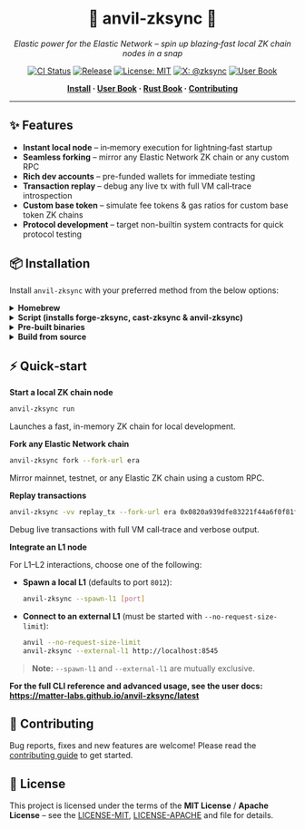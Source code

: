 <div align="center">

# 🚀 anvil‑zksync 🚀

*Elastic power for the Elastic Network – spin up blazing‑fast local ZK chain nodes in a snap*

[![CI Status](https://github.com/matter-labs/anvil-zksync/actions/workflows/checks.yaml/badge.svg)](https://github.com/matter-labs/anvil-zksync/actions/workflows/checks.yaml)
[![Release](https://img.shields.io/github/v/release/matter-labs/anvil-zksync?label=version)](https://github.com/matter-labs/anvil-zksync/releases/latest)
[![License: MIT](https://img.shields.io/badge/License-MIT-green.svg)](LICENSE)
[![X: @zksync](https://img.shields.io/badge/follow-@zksync-1DA1F2?logo=x)](https://x.com/zksync)
[![User Book](https://img.shields.io/badge/docs-user%20book-brightgreen)](https://matter-labs.github.io/anvil-zksync/latest/)

</div>

<p align="center">
  <b>
    <a href="https://matter-labs.github.io/anvil-zksync/latest/intro/installation.html">Install</a> ·
    <a href="https://matter-labs.github.io/anvil-zksync/latest/">User Book</a> ·
    <a href="https://matter-labs.github.io/anvil-zksync/latest/rustdoc/anvil_zksync/index.html">Rust Book</a> ·
    <a href="./.github/CONTRIBUTING.md">Contributing</a>
  </b>
</p>

---

## ✨ Features

- **Instant local node** – in‑memory execution for lightning‑fast startup
- **Seamless forking** – mirror any Elastic Network ZK chain or any custom RPC
- **Rich dev accounts** – pre-funded wallets for immediate testing
- **Transaction replay** – debug any live tx with full VM call‑trace introspection
- **Custom base token** – simulate fee tokens & gas ratios for custom base token ZK chains
- **Protocol development** – target non-builtin system contracts for quick protocol testing

## 📦 Installation

Install `anvil-zksync` with your preferred method from the below options:

<details>
<summary><strong>Homebrew</strong></summary>

```bash
brew tap matter-labs/anvil-zksync https://github.com/matter-labs/anvil-zksync.git
brew install anvil-zksync
```

</details>

<details>
<summary><strong>Script (installs forge-zksync, cast-zksync & anvil‑zksync)</strong></summary>

```bash
curl -L https://raw.githubusercontent.com/matter-labs/foundry-zksync/main/install-foundry-zksync | bash
```

</details>

<details>
<summary><strong>Pre‑built binaries</strong></summary>

```bash
# download and unpack the latest release
tar -xzf anvil-zksync_x.y.z_<platform>.tar.gz -C /usr/local/bin
chmod +x /usr/local/bin/anvil-zksync
```

</details>

<details>
<summary><strong>Build from source</strong></summary>

```bash
# clone and build from source
git clone git@github.com:matter-labs/anvil-zksync.git
cd anvil-zksync
cargo build --release
```

</details>

## ⚡️ Quick‑start

**Start a local ZK chain node**

```bash
anvil-zksync run
```

Launches a fast, in-memory ZK chain for local development.

**Fork any Elastic Network chain**

```bash
anvil-zksync fork --fork-url era
```

Mirror mainnet, testnet, or any Elastic ZK chain using a custom RPC.

**Replay transactions**

```bash
anvil-zksync -vv replay_tx --fork-url era 0x0820a939dfe83221f44a6f0f81f8059ec8a7a4e17006965a8b0c146a2c4a00c2
```

Debug live transactions with full VM call‑trace and verbose output.

**Integrate an L1 node**

For L1–L2 interactions, choose one of the following:

- **Spawn a local L1** (defaults to port `8012`):

  ```bash
  anvil-zksync --spawn-l1 [port]
  ```

- **Connect to an external L1** (must be started with `--no-request-size-limit`):

  ```bash
  anvil --no-request-size-limit
  anvil-zksync --external-l1 http://localhost:8545
  ```

> **Note:** `--spawn-l1` and `--external-l1` are mutually exclusive.

**For the full CLI reference and advanced usage, see the user docs: https://matter-labs.github.io/anvil-zksync/latest**

## 🤝 Contributing

Bug reports, fixes and new features are welcome! Please read the [contributing guide](.github/CONTRIBUTING.md) to get started.

## 📜 License

This project is licensed under the terms of the **MIT License** / **Apache License** – see the [LICENSE-MIT](LICENSE-MIT), [LICENSE-APACHE](LICENSE-APACHE) and  file for details.
